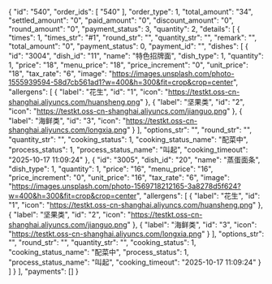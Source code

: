 {
        "id": "540",
        "order_ids": [
            "540"
        ],
        "order_type": 1,
        "total_amount": "34",
        "settled_amount": "0",
        "paid_amount": "0",
        "discount_amount": "0",
        "round_amount": "0",
        "payment_status": 3,
        "quantity": 2,
        "details": [
            {
                "times": 1,
                "times_str": "#1",
                "round_str": "",
                "quantity_str": "",
                "remark": "",
                "total_amount": "0",
                "payment_status": 0,
                "payment_id": "",
                "dishes": [
                    {
                        "id": "3004",
                        "dish_id": "11",
                        "name": "特色招牌面",
                        "dish_type": 1,
                        "quantity": 1,
                        "price": "18",
                        "menu_price": "18",
                        "price_increment": "0",
                        "unit_price": "18",
                        "tax_rate": "6",
                        "image": "https://images.unsplash.com/photo-1555939594-58d7cb561ad1?w=400&h=300&fit=crop&crop=center",
                        "allergens": [
                            {
                                "label": "花生",
                                "id": "1",
                                "icon": "https://testkt.oss-cn-shanghai.aliyuncs.com/huansheng.png"
                            },
                            {
                                "label": "坚果类",
                                "id": "2",
                                "icon": "https://testkt.oss-cn-shanghai.aliyuncs.com/jianguo.png"
                            },
                            {
                                "label": "海鲜类",
                                "id": "3",
                                "icon": "https://testkt.oss-cn-shanghai.aliyuncs.com/longxia.png"
                            }
                        ],
                        "options_str": "",
                        "round_str": "",
                        "quantity_str": "",
                        "cooking_status": 1,
                        "cooking_status_name": "配菜中",
                        "process_status": 1,
                        "process_status_name": "叫起",
                        "cooking_timeout": "2025-10-17 11:09:24"
                    },
                    {
                        "id": "3005",
                        "dish_id": "20",
                        "name": "蒸蛋面条",
                        "dish_type": 1,
                        "quantity": 1,
                        "price": "16",
                        "menu_price": "16",
                        "price_increment": "0",
                        "unit_price": "16",
                        "tax_rate": "6",
                        "image": "https://images.unsplash.com/photo-1569718212165-3a8278d5f624?w=400&h=300&fit=crop&crop=center",
                        "allergens": [
                            {
                                "label": "花生",
                                "id": "1",
                                "icon": "https://testkt.oss-cn-shanghai.aliyuncs.com/huansheng.png"
                            },
                            {
                                "label": "坚果类",
                                "id": "2",
                                "icon": "https://testkt.oss-cn-shanghai.aliyuncs.com/jianguo.png"
                            },
                            {
                                "label": "海鲜类",
                                "id": "3",
                                "icon": "https://testkt.oss-cn-shanghai.aliyuncs.com/longxia.png"
                            }
                        ],
                        "options_str": "",
                        "round_str": "",
                        "quantity_str": "",
                        "cooking_status": 1,
                        "cooking_status_name": "配菜中",
                        "process_status": 1,
                        "process_status_name": "叫起",
                        "cooking_timeout": "2025-10-17 11:09:24"
                    }
                ]
            }
        ],
        "payments": []
    }